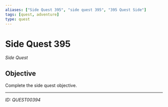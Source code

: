 ```yaml
---
aliases: ["Side Quest 395", "side quest 395", "395 Quest Side"]
tags: [quest, adventure]
type: quest
---
```


# Side Quest 395

*Side Quest*

## Objective
Complete the side quest objective.

---
*ID: QUEST00394*